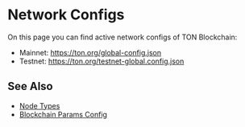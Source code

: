 # Network Configs

On this page you can find active network configs of TON Blockchain:

-   Mainnet: https://ton.org/global-config.json
-   Testnet: https://ton.org/testnet-global.config.json

## See Also

- [Node Types](https://docs.ton.org/v3/documentation/infra/nodes/node-types)
- [Blockchain Params Config](/develop/howto/blockchain-configs)